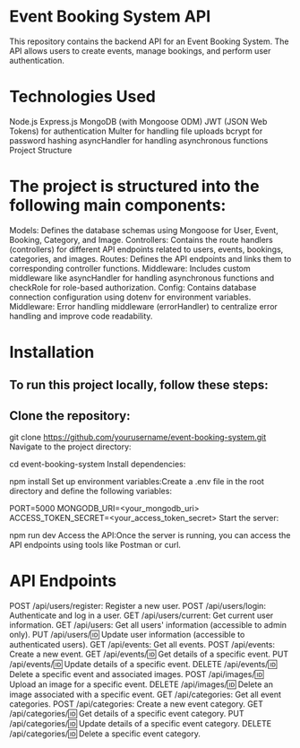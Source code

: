 # Event Booking System API
This repository contains the backend API for an Event Booking System. The API allows users to create events, manage bookings, and perform user authentication.

# Technologies Used
Node.js
Express.js
MongoDB (with Mongoose ODM)
JWT (JSON Web Tokens) for authentication
Multer for handling file uploads
bcrypt for password hashing
asyncHandler for handling asynchronous functions
Project Structure
# The project is structured into the following main components:

Models: Defines the database schemas using Mongoose for User, Event, Booking, Category, and Image.
Controllers: Contains the route handlers (controllers) for different API endpoints related to users, events, bookings, categories, and images.
Routes: Defines the API endpoints and links them to corresponding controller functions.
Middleware: Includes custom middleware like asyncHandler for handling asynchronous functions and checkRole for role-based authorization.
Config: Contains database connection configuration using dotenv for environment variables.
Middleware: Error handling middleware (errorHandler) to centralize error handling and improve code readability.
# Installation
## To run this project locally, follow these steps:

## Clone the repository:
git clone https://github.com/yourusername/event-booking-system.git
Navigate to the project directory:

cd event-booking-system
Install dependencies:

npm install
Set up environment variables:Create a .env file in the root directory and define the following variables:

PORT=5000
MONGODB_URI=<your_mongodb_uri>
ACCESS_TOKEN_SECRET=<your_access_token_secret>
Start the server:

npm run dev
Access the API:Once the server is running, you can access the API endpoints using tools like Postman or curl.
# API Endpoints
POST /api/users/register: Register a new user.
POST /api/users/login: Authenticate and log in a user.
GET /api/users/current: Get current user information.
GET /api/users: Get all users' information (accessible to admin only).
PUT /api/users/:id: Update user information (accessible to authenticated users).
GET /api/events: Get all events.
POST /api/events: Create a new event.
GET /api/events/:id: Get details of a specific event.
PUT /api/events/:id: Update details of a specific event.
DELETE /api/events/:id: Delete a specific event and associated images.
POST /api/images/:id: Upload an image for a specific event.
DELETE /api/images/:id: Delete an image associated with a specific event.
GET /api/categories: Get all event categories.
POST /api/categories: Create a new event category.
GET /api/categories/:id: Get details of a specific event category.
PUT /api/categories/:id: Update details of a specific event category.
DELETE /api/categories/:id: Delete a specific event category.
